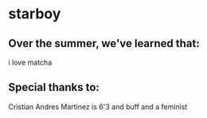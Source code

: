 # starboy

## Over the summer, we've learned that: 

i love matcha

## Special thanks to: 

Cristian Andres Martinez is 6'3 and buff and a feminist

